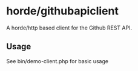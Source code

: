 # horde/githubapiclient

A horde/http based client for the Github REST API.

## Usage

See bin/demo-client.php for basic usage